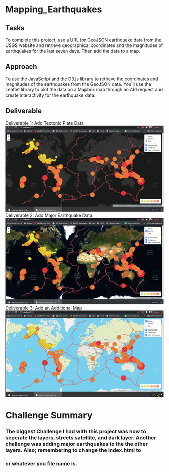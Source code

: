 # Mapping_Earthquakes
## Tasks
To complete this project, use a URL for GeoJSON earthquake data from the USGS website and retrieve geographical coordinates and the magnitudes of earthquakes for the last seven days. Then add the data to a map.
## Approach 
To use the JavaScript and the D3.js library to retrieve the coordinates and magnitudes of the earthquakes from the GeoJSON data. You'll use the Leaflet library to plot the data on a Mapbox map through an API request and create interactivity for the earthquake data.
## Deliverable
Deliverable 1: Add Tectonic Plate Data
![](Images/Dark.png)
Deliverable 2: Add Major Earthquake Data
![](Images/Satellite.png)
Deliverable 3: Add an Additional Map
![](Images/Streets.png)


# Challenge Summary
### The biggest Challenge I had with this project was how to seperate the layers, streets satellite, and dark layer. Another challenge was adding major earthquakes to the the other layers. Also; remembering to change the index.html to
<script type="text/javascript" src="Earthquake_Challenge/static/js/Challenge_logic.js"></script> 
### or whatever you file name is.
